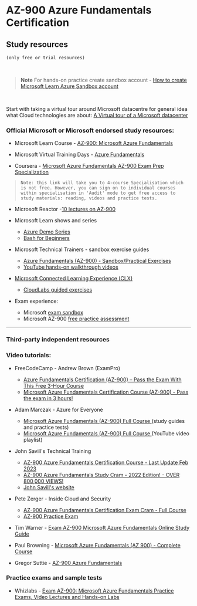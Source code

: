 
# AZ-900 Azure Fundamentals Certification 

## Study resources
`(only free or trial resources)`

<br>

> **Note**
> For hands-on practice create sandbox account -
> [How to create Microsoft Learn Azure Sandbox account](https://github.com/teator/Microsoft-Certifications/blob/main/README.md#how-to-create-microsoft-learn-azure-sandbox-account)

<br>

Start with taking a virtual tour around Microsoft datacentre for general idea what Cloud technologies are about: 
[A Virtual tour of a Microsoft datacenter](https://datacenters.microsoft.com/globe/explore/datacenter)


### Official Microsoft or Microsoft endorsed study resources:
 
 - Microsoft Learn Course - [AZ-900: Microsoft Azure Fundamentals](https://learn.microsoft.com/en-gb/training/courses/az-900t00)
 
 - Microsoft Virtual Training Days - [Azure Fundamentals](https://events.microsoft.com/en-us/mvtd?language=English&clientTimeZone=1&scenario=Microsoft%20Azure%20Virtual%20Training%20Day:%20Fundamentals)
 
 - Coursera - [Microsoft Azure Fundamentals AZ-900 Exam Prep Specialization](https://www.coursera.org/specializations/microsoft-azure-fundamentals-az-900) 
>  `Note: this link will take you to 4-course Specialisation which is not free. However, you can sign on to individual courses within specialisation in 'Audit' mode to get free access to study materials: reading, videos and practice tests.`

 - Microsoft Reactor -[10 lectures on AZ-900](https://www.youtube.com/playlist?list=PLmsFUfdnGr3yFXHH9hUnBU-FL2nss63il)
 
 - Microsoft Learn shows and series
   - [Azure Demo Series](https://learn.microsoft.com/en-us/shows/azure-demo-series/)
   - [Bash for Beginners](https://learn.microsoft.com/en-us/shows/bash-for-beginners/)
 
 - Microsoft Technical Trainers - sandbox exercise guides
   - [Azure Fundamentals (AZ-900) - Sandbox/Practical Exercises](https://learn.microsoft.com/en-us/collections/7ppetn16mm3r3e)
   - [YouTube hands-on walkthrough videos](https://www.youtube.com/playlist?list=PLATBV_Vy-h161cL4pj0Cl8unpLP2lScJr)
 
 - [Microsoft Connected Learning Experience (CLX)](https://clx.cloudevents.ai/events/39366311-ad15-4b90-9364-0252213842fa/my-tracks)
   - [CloudLabs guided exercises](https://mslearn.cloudguides.com/en-us/guides/AZ-900%20Exam%20Guide%20-%20Azure%20Fundamentals)

 - Exam experience:
   - Microsoft  [exam sandbox](https://aka.ms/examdemo)
   - Microsoft AZ-900 [free practice assessment](https://learn.microsoft.com/credentials/certifications/exams/az-900/practice/assessment?assessment-type=practice&assessmentId=23)


---
### Third-party independent resources
### Video tutorials:
 
 - FreeCodeCamp - Andrew Brown (ExamPro)
   - [Azure Fundamentals Certification (AZ-900) – Pass the Exam With This Free 3-Hour Course](https://www.freecodecamp.org/news/azure-fundamentals-course-az900/)
   - [Microsoft Azure Fundamentals Certification Course (AZ-900) - Pass the exam in 3 hours!](https://www.youtube.com/watch?v=NKEFWyqJ5XA)

 - Adam Marczak - Azure for Everyone
   - [Microsoft Azure Fundamentals (AZ-900) Full Course ](https://marczak.io/az-900/) (study guides and practice tests)
   - [Microsoft Azure Fundamentals (AZ-900) Full Course ](https://www.youtube.com/playlist?list=PLGjZwEtPN7j-Q59JYso3L4_yoCjj2syrM) (YouTube video playlist)
 
 - John Savill's Technical Training
   - [AZ-900 Azure Fundamentals Certification Course - Last Update Feb 2023](https://www.youtube.com/playlist?list=PLlVtbbG169nED0_vMEniWBQjSoxTsBYS3)
   - [AZ-900 Azure Fundamentals Study Cram - 2022 Edition! - OVER 800,000 VIEWS!](https://www.youtube.com/watch?v=tQp1YkB2Tgs)
   - [John Savill's website](https://learn.onboardtoazure.com/)

 - Pete Zerger - Inside Cloud and Security
   - [AZ-900 Azure Fundamentals Certification Exam Cram - Full Course](https://www.youtube.com/watch?v=gH3pwWO0Q9Y)
   - [AZ-900 Practice Exam](https://insidethemicrosoftcloud.com/az900quiz/)
  
 - Tim Warner - [Exam AZ-900 Microsoft Azure Fundamentals Online Study Guide](https://www.youtube.com/playlist?list=PLYGZ9Q0oTOHfsI-3IAhvyc09ssPDfoePv)

 - Paul Browning  - [Microsoft Azure Fundamentals (AZ 900) - Complete Course](https://www.youtube.com/watch?v=XbWciktv5s8)

 - Gregor Suttie  - [AZ-900 Azure Fundamentals](https://www.youtube.com/playlist?list=PLrDWgkiCvaPReqv4uagsi9oCjADR9ADBO)



### Practice exams and sample tests
			
- Whizlabs - [Exam AZ-900: Microsoft Azure Fundamentals Practice Exams, Video Lectures and Hands-on Labs](https://www.whizlabs.com/microsoft-azure-certification-az-900/)
